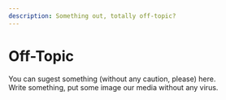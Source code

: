 ```yaml
---
description: Something out, totally off-topic?
---
```


# Off-Topic

You can sugest something (without any caution, please) here.\
Write something, put some image our media without any virus.
